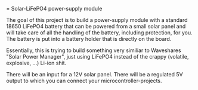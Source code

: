 = Solar-LiFePO4 power-supply module

The goal of this project is to build a power-supply
module with a standard 18650 LiFePO4 battery that can
be powered from a small solar panel and will take
care of all the handling of the battery, including
protection, for you.
The battery is put into a battery holder that is
directly on the board.

Essentially, this is trying to build something
very similiar to Waveshares "Solar Power Manager",
just using LiFePO4 instead of the crappy
(volatile, explosive, ...) Li-ion shit.

There will be an input for a 12V solar panel.
There will be a regulated 5V output to which
you can connect your microcontroller-projects.

